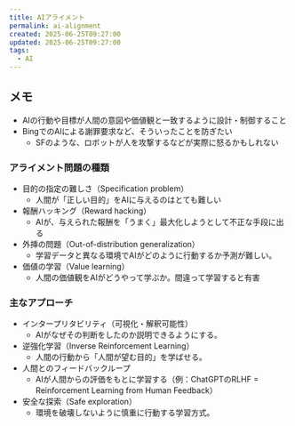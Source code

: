 ```yaml
---
title: AIアライメント
permalink: ai-alignment
created: 2025-06-25T09:27:00
updated: 2025-06-25T09:27:00
tags:
  - AI
---
```

## メモ
- AIの行動や目標が人間の意図や価値観と一致するように設計・制御すること
- BingでのAIによる謝罪要求など、そういったことを防ぎたい
	- SFのような、ロボットが人を攻撃するなどが実際に怒るかもしれない

### アライメント問題の種類
- 目的の指定の難しさ（Specification problem）  
	- 人間が「正しい目的」をAIに与えるのはとても難しい
- 報酬ハッキング（Reward hacking）  
	- AIが、与えられた報酬を「うまく」最大化しようとして不正な手段に出る
- 外挿の問題（Out-of-distribution generalization）  
	- 学習データと異なる環境でAIがどのように行動するか予測が難しい。
- 価値の学習（Value learning）  
	- 人間の価値観をAIがどうやって学ぶか。間違って学習すると有害

### 主なアプローチ
- インタープリタビリティ（可視化・解釈可能性）  
	- AIがなぜその判断をしたのか説明できるようにする。
- 逆強化学習（Inverse Reinforcement Learning）  
	- 人間の行動から「人間が望む目的」を学ばせる。
- 人間とのフィードバックループ  
	- AIが人間からの評価をもとに学習する（例：ChatGPTのRLHF = Reinforcement Learning from Human Feedback）
- 安全な探索（Safe exploration）  
	- 環境を破壊しないように慎重に行動する学習方式。
